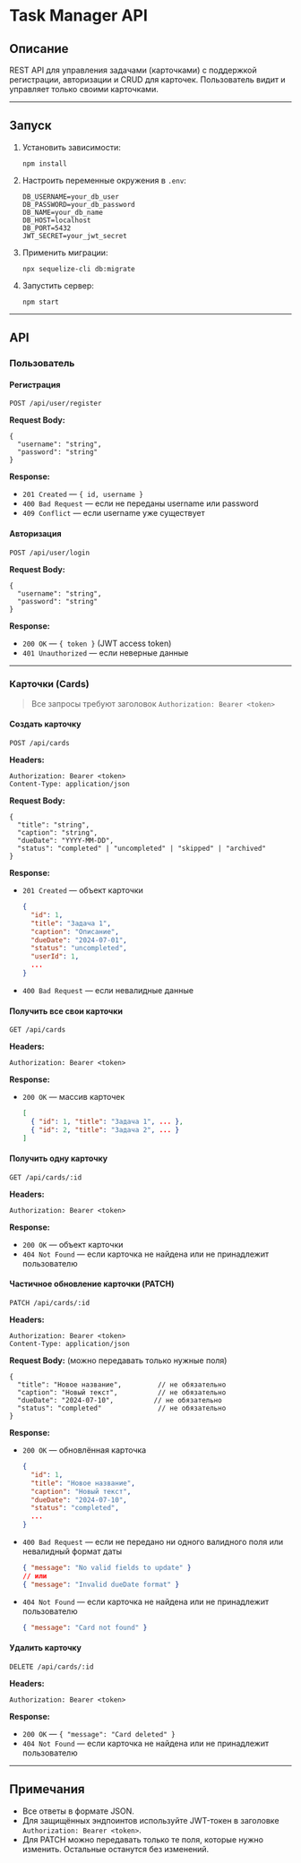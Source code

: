 # Task Manager API

## Описание

REST API для управления задачами (карточками) с поддержкой регистрации, авторизации и CRUD для карточек. Пользователь видит и управляет только своими карточками.

---

## Запуск

1. Установить зависимости:
   ```
   npm install
   ```
2. Настроить переменные окружения в `.env`:
   ```
   DB_USERNAME=your_db_user
   DB_PASSWORD=your_db_password
   DB_NAME=your_db_name
   DB_HOST=localhost
   DB_PORT=5432
   JWT_SECRET=your_jwt_secret
   ```
3. Применить миграции:
   ```
   npx sequelize-cli db:migrate
   ```
4. Запустить сервер:
   ```
   npm start
   ```

---

## API

### Пользователь

#### Регистрация
`POST /api/user/register`

**Request Body:**
```
{
  "username": "string",
  "password": "string"
}
```
**Response:**
- `201 Created` — `{ id, username }`
- `400 Bad Request` — если не переданы username или password
- `409 Conflict` — если username уже существует

#### Авторизация
`POST /api/user/login`

**Request Body:**
```
{
  "username": "string",
  "password": "string"
}
```
**Response:**
- `200 OK` — `{ token }` (JWT access token)
- `401 Unauthorized` — если неверные данные

---

### Карточки (Cards)

> Все запросы требуют заголовок `Authorization: Bearer <token>`

#### Создать карточку
`POST /api/cards`

**Headers:**
```
Authorization: Bearer <token>
Content-Type: application/json
```
**Request Body:**
```
{
  "title": "string",
  "caption": "string",
  "dueDate": "YYYY-MM-DD",
  "status": "completed" | "uncompleted" | "skipped" | "archived"
}
```
**Response:**
- `201 Created` — объект карточки
  ```json
  {
    "id": 1,
    "title": "Задача 1",
    "caption": "Описание",
    "dueDate": "2024-07-01",
    "status": "uncompleted",
    "userId": 1,
    ...
  }
  ```
- `400 Bad Request` — если невалидные данные

#### Получить все свои карточки
`GET /api/cards`

**Headers:**
```
Authorization: Bearer <token>
```
**Response:**
- `200 OK` — массив карточек
  ```json
  [
    { "id": 1, "title": "Задача 1", ... },
    { "id": 2, "title": "Задача 2", ... }
  ]
  ```

#### Получить одну карточку
`GET /api/cards/:id`

**Headers:**
```
Authorization: Bearer <token>
```
**Response:**
- `200 OK` — объект карточки
- `404 Not Found` — если карточка не найдена или не принадлежит пользователю

#### Частичное обновление карточки (PATCH)
`PATCH /api/cards/:id`

**Headers:**
```
Authorization: Bearer <token>
Content-Type: application/json
```
**Request Body:** (можно передавать только нужные поля)
```
{
  "title": "Новое название",         // не обязательно
  "caption": "Новый текст",          // не обязательно
  "dueDate": "2024-07-10",          // не обязательно
  "status": "completed"              // не обязательно
}
```
**Response:**
- `200 OK` — обновлённая карточка
  ```json
  {
    "id": 1,
    "title": "Новое название",
    "caption": "Новый текст",
    "dueDate": "2024-07-10",
    "status": "completed",
    ...
  }
  ```
- `400 Bad Request` — если не передано ни одного валидного поля или невалидный формат даты
  ```json
  { "message": "No valid fields to update" }
  // или
  { "message": "Invalid dueDate format" }
  ```
- `404 Not Found` — если карточка не найдена или не принадлежит пользователю
  ```json
  { "message": "Card not found" }
  ```

#### Удалить карточку
`DELETE /api/cards/:id`

**Headers:**
```
Authorization: Bearer <token>
```
**Response:**
- `200 OK` — `{ "message": "Card deleted" }`
- `404 Not Found` — если карточка не найдена или не принадлежит пользователю

---

## Примечания
- Все ответы в формате JSON.
- Для защищённых эндпоинтов используйте JWT-токен в заголовке `Authorization: Bearer <token>`.
- Для PATCH можно передавать только те поля, которые нужно изменить. Остальные останутся без изменений.
